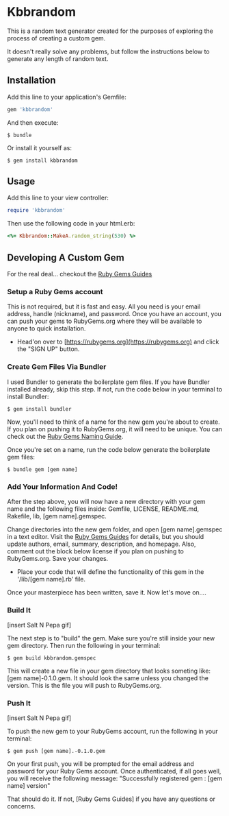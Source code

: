 # Kbbrandom

This is a random text generator created for the purposes of exploring the process of creating a custom gem.

It doesn't really solve any problems, but follow the instructions below to generate any length of random text.

## Installation

Add this line to your application's Gemfile:

```ruby
gem 'kbbrandom'
```

And then execute:

    $ bundle

Or install it yourself as:

    $ gem install kbbrandom

## Usage

Add this line to your view controller:

```ruby
require 'kbbrandom'
```

Then use the following code in your html.erb:

```ruby
<%= Kbbrandom::MakeA.random_string(530) %>
```

## Developing A Custom Gem

For the real deal... checkout the [Ruby Gems Guides](http://guides.rubygems.org/make-your-own-gem/)

### Setup a Ruby Gems account

This is not required, but it is fast and easy. All you need is your email address, handle (nickname), and password. Once you have an account, you can push your gems to RubyGems.org where they will be available to anyone to quick installation. 

- Head'on over to [https://rubygems.org](https://rubygems.org) and click the "SIGN UP" button.

### Create Gem Files Via Bundler

I used Bundler to generate the boilerplate gem files. If you have Bundler installed already, skip this step. If not, run the code below in your terminal to install Bundler:

    $ gem install bundler

Now, you'll need to think of a name for the new gem you're about to create. If you plan on pushing it to RubyGems.org, it will need to be unique. You can check out the [Ruby Gems Naming Guide](http://guides.rubygems.org/name-your-gem/).

Once you're set on a name, run the code below generate the boilerplate gem files:

    $ bundle gem [gem name]

### Add Your Information And Code!

After the step above, you will now have a new directory with your gem name and the following files inside: Gemfile, LICENSE, README.md, Rakefile, lib, [gem name].gemspec.

Change directories into the new gem folder, and open [gem name].gemspec in a text editor. Visit the [Ruby Gems Guides](http://guides.rubygems.org/make-your-own-gem/) for details, but you should update authors, email, summary, description, and homepage. Also, comment out the block below license if you plan on pushing to RubyGems.org. Save your changes.

- Place your code that will define the functionality of this gem in the '/lib/[gem name].rb' file.

Once your masterpiece has been written, save it. Now let's move on....

### Build It

[insert Salt N Pepa gif]

The next step is to "build" the gem. Make sure you're still inside your new gem directory. Then run the following in your terminal:

    $ gem build kbbrandom.gemspec

This will create a new file in your gem directory that looks someting like: [gem name]-0.1.0.gem. It should look the same unless you changed the version. This is the file you will push to RubyGems.org.

### Push It

[insert Salt N Pepa gif]

To push the new gem to your RubyGems account, run the following in your terminal:

    $ gem push [gem name].-0.1.0.gem

On your first push, you will be prompted for the email address and password for your Ruby Gems account. Once authenticated, if all goes well, you will receive the following message: "Successfully registered gem : [gem name] version"

That should do it. If not, [Ruby Gems Guides] if you have any questions or concerns.

